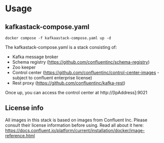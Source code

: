 # Usage

## kafkastack-compose.yaml

```
docker compose -f kafkaastack-compose.yaml up -d
```
The kafkastack-compose.yaml is a stack consisting of:
- Kafka message broker 
- Schema registry (https://github.com/confluentinc/schema-registry)
- Zoo keeper 
- Control center (https://github.com/confluentinc/control-center-images - subject to confluent enterprise license)  
- Rest proxy (https://github.com/confluentinc/kafka-rest)

Once up, you can access the control center at http://[IpAddress]:9021

## License info
All images in this stack is based on images from Confluent Inc. Please consult their license information before using. Read all about it here: https://docs.confluent.io/platform/current/installation/docker/image-reference.html
